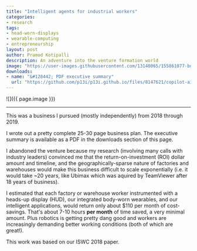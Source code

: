 ```yaml
---
title: "Intelligent agents for industrial workers"
categories:
- research
tags:
- head-worn-displays
- wearable-computing
- entrepreneurship
layout: post
author: Pramod Kotipalli
description: An adventure into the venture formation world
image: "https://user-images.githubusercontent.com/13140065/155861077-bdc74ebc-bd51-441f-9745-f20fd783d2fb.png"
downloads:
- name: "&#128442; PDF executive summary"
  url: "https://github.com/p13i/p13i.github.io/files/8147621/copilot-ai-executive-summary.pdf"
---
```


![]({{ page.image }})

---

This was a business I pursued (mostly independently) from
2018 through 2019.

I wrote out a pretty complete 25-30 page business plan. The
executive summary is available as a PDF in the downloads
section of this page.

I abandoned the venture because my research (involving many
calls with industry leaders) convinced me that the
return-on-investment (ROI) dollar amount and timeline, and
the geographically-sparse nature of factories and warehouses
would make this business difficult to scale exponentially
(i.e. it would take ~20 years, like Ubimax which was aquired
by TeamViewer after 18 years of business). 

I estimated that each factory or warehouse worker
instrumented with a heads-up display (HUD), our integrated
body-worn wearables, and our intelligent applications, would
return only about $110 per month of cost-savings. That's
about 7-10 hours **per month** of time saved, a very minimal
amount. Plus robotics is getting pretty dang good and
workers are increasingly demanding better working conditions
(both of which are great!).

This work was based on our ISWC 2018 paper.
